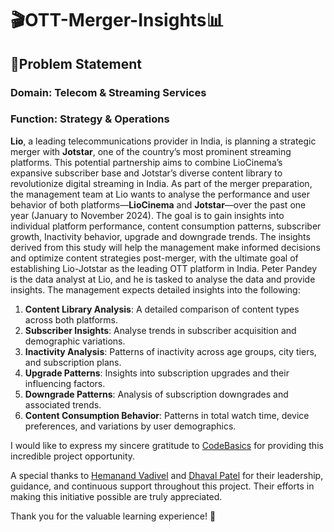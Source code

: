 # 🎬OTT-Merger-Insights📊

## 📌Problem Statement

### Domain: Telecom & Streaming Services                                                                                           
### Function: Strategy & Operations
**Lio**, a leading telecommunications provider in India, is planning a strategic merger with **Jotstar**, one of the country’s most prominent streaming platforms. This potential partnership aims to combine LioCinema’s expansive subscriber base and Jotstar’s diverse content library to revolutionize digital streaming in India. As part of the merger preparation, the management team at Lio wants to analyse the performance and user behavior of both platforms—**LioCinema** and **Jotstar**—over the past one year (January to November 2024). The goal is to gain insights into individual platform performance, content consumption patterns, subscriber growth, Inactivity behavior, upgrade and downgrade trends. The insights derived from this study will help the management make informed decisions and optimize content strategies post-merger, with the ultimate goal of establishing Lio-Jotstar as the leading OTT platform in India. Peter Pandey is the data analyst at Lio, and he is tasked to analyse the data and provide insights. The management expects detailed insights into the following:
1. **Content Library Analysis**: A detailed comparison of content types across both platforms.
2. **Subscriber Insights**: Analyse trends in subscriber acquisition and demographic variations.
3. **Inactivity Analysis**: Patterns of inactivity across age groups, city tiers, and subscription plans.
4. **Upgrade Patterns**: Insights into subscription upgrades and their influencing factors.
5. **Downgrade Patterns**: Analysis of subscription downgrades and associated trends.
6. **Content Consumption Behavior**: Patterns in total watch time, device preferences, and variations by user demographics.

I would like to express my sincere gratitude to [CodeBasics](https://www.linkedin.com/company/codebasics/posts/?feedView=all) for providing this incredible project opportunity. 

A special thanks to [Hemanand Vadivel](https://www.linkedin.com/in/hemvad/) and [Dhaval Patel](https://www.linkedin.com/in/dhavalsays/) for their leadership, guidance, and continuous support throughout this project. Their efforts in making this initiative possible are truly appreciated.

Thank you for the valuable learning experience! 🚀
